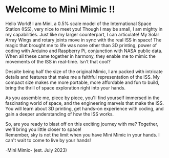 # Welcome to Mini Mimic !!

Hello World!   I am Mini, a 0.5% scale model of the International Space Station (ISS), very nice to meet you!  Though I may be small, I am mighty in my capabilities.  Just like my larger counterpart, I can articulate!  My Solar Array Wings and rotary joints move in sync with the real ISS in space!  The magic that brought me to life was none other than 3D printing, power of coding with Arduino and Raspberry Pi, conjunction with NASA public data.  When all these came together in harmony, they enable me to mimic the movements of the ISS in real-time.  Isn't that cool?  

Despite being half the size of the original Mimic, I am packed with intricate details and features that make me a faithful representation of the ISS.  My compact size makes me more portable, more affordable and fun to build, bring the thrill of space exploration right into your hands.  

As you assemble me, piece by piece, you'll find yourself immersed in the fascinating world of space, and the engineering marvels that make the ISS.  You will learn about 3D printing, get hands-on experience with coding, and gain a deeper understanding of how the ISS works.

So, are you ready to blast off on this exciting journey with me?  Together, we'll bring you little closer to space!  
Remember, sky is not the limit when you have Mini Mimic in your hands.  I can't wait to come to live by your hands!

-Mini Mimic-  (est. July 2023)

